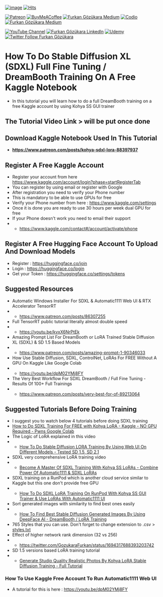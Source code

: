 [![image](https://img.shields.io/discord/772774097734074388?label=Discord&logo=discord)](https://discord.com/servers/software-engineering-courses-secourses-772774097734074388) [![Hits](https://hits.seeyoufarm.com/api/count/incr/badge.svg?url=https%3A%2F%2Fgithub.com%2FFurkanGozukara%2FStable-Diffusion%2Fblob%2Fmain%2FTutorials%2FFull-Stable-Diffusion-XL-SDXL-DreamBooth-Training-Tutorial-On-Kaggle.md&count_bg=%2379C83D&title_bg=%239E0F0F&icon=apachespark.svg&icon_color=%23E7E7E7&title=views&edge_flat=false)](https://hits.seeyoufarm.com) 

[![Patreon](https://img.shields.io/badge/Patreon-Support%20Me-F2EB0E?style=for-the-badge&logo=patreon)](https://www.patreon.com/SECourses) [![BuyMeACoffee](https://img.shields.io/badge/Buy%20Me%20a%20Coffee-ffdd00?style=for-the-badge&logo=buy-me-a-coffee&logoColor=black)](https://www.buymeacoffee.com/DrFurkan) [![Furkan Gözükara Medium](https://img.shields.io/badge/Medium-Follow%20Me-800080?style=for-the-badge&logo=medium&logoColor=white)](https://medium.com/@furkangozukara) [![Codio](https://img.shields.io/static/v1?style=for-the-badge&message=Articles&color=4574E0&logo=Codio&logoColor=FFFFFF&label=CivitAI)](https://civitai.com/user/SECourses/articles) [![Furkan Gözükara Medium](https://img.shields.io/badge/DeviantArt-Follow%20Me-990000?style=for-the-badge&logo=deviantart&logoColor=white)](https://www.deviantart.com/monstermmorpg)

[![YouTube Channel](https://img.shields.io/badge/YouTube-SECourses-C50C0C?style=for-the-badge&logo=youtube)](https://www.youtube.com/SECourses)  [![Furkan Gözükara LinkedIn](https://img.shields.io/badge/LinkedIn-Follow%20Me-0077B5?style=for-the-badge&logo=linkedin&logoColor=white)](https://www.linkedin.com/in/furkangozukara/)   [![Udemy](https://img.shields.io/static/v1?style=for-the-badge&message=Stable%20Diffusion%20Course&color=A435F0&logo=Udemy&logoColor=FFFFFF&label=Udemy)](https://www.udemy.com/course/stable-diffusion-dreambooth-lora-zero-to-hero/) [![Twitter Follow Furkan Gözükara](https://img.shields.io/badge/Twitter-Follow%20Me-1DA1F2?style=for-the-badge&logo=twitter&logoColor=white)](https://twitter.com/GozukaraFurkan)

# How To Do Stable Diffusion XL (SDXL) Full Fine Tuning / DreamBooth Training On A Free Kaggle Notebook

* In this tutorial you will learn how to do a full DreamBooth training on a free Kaggle account by using Kohya SS GUI trainer

## The Tutorial Video Link > will be put once done

## Download Kaggle Notebook Used In This Tutorial 
* **https://www.patreon.com/posts/kohya-sdxl-lora-88397937**

## Register A Free Kaggle Account

* Register your account from here https://www.kaggle.com/account/login?phase=startRegisterTab
* You can register by using email or register with Google
* After registration you need to verify your Phone number
* This is mandatory to be able to use GPUs for free
* Verify your Phone number from here : https://www.kaggle.com/settings
* Once it is done you are ready to use 30 hours per week dual GPU for free
* If your Phone doesn't work you need to email their support
* * https://www.kaggle.com/contact#/account/activate/phone
 
## Register A Free Hugging Face Account To Upload And Download Models
* Register : https://huggingface.co/join
* Login : https://huggingface.co/login
* Get your Token : https://huggingface.co/settings/tokens

## Suggested Resources

* Automatic Windows Installer For SDXL & Automatic1111 Web UI & RTX Accelerator TensorRT
* * https://www.patreon.com/posts/86307255
* Full TensorRT public tutorial literally almost double speed
* * https://youtu.be/kvxX6NrPtEk
* Amazing Prompt List For DreamBooth or LoRA Trained Stable Diffusion XL (SDXL) & SD 1.5 Based Models
* * https://www.patreon.com/posts/amazing-prompt-1-90346033
* How Use Stable Diffusion, SDXL, ControlNet, LoRAs For FREE Without A GPU On Kaggle Like Google Colab
* * https://youtu.be/dpM02YMj8FY
* The Very Best Workflow For SDXL DreamBooth / Full Fine Tuning - Results Of 100+ Full Trainings
* * https://www.patreon.com/posts/very-best-for-of-89213064



## Suggested Tutorials Before Doing Training

* I suggest you to watch below 4 tutorials before doing SDXL training
* [How to Do SDXL Training For FREE with Kohya LoRA - Kaggle - NO GPU Required - Pwns Google Colab](https://youtu.be/JF2P7BIUpIU)
* The Logic of LoRA explained in this video
* * [How To Do Stable Diffusion LORA Training By Using Web UI On Different Models - Tested SD 1.5, SD 2.1](https://youtu.be/mfaqqL5yOO4)
* SDXL very comprehensive LoRA training video
* * [Become A Master Of SDXL Training With Kohya SS LoRAs - Combine Power Of Automatic1111 & SDXL LoRAs](https://youtu.be/sBFGitIvD2A)
* SDXL training on a RunPod which is another cloud service similar to Kaggle but this one don't provide free GPU
* * [How To Do SDXL LoRA Training On RunPod With Kohya SS GUI Trainer & Use LoRAs With Automatic1111 UI](https://youtu.be/-xEwaQ54DI4)
* Sort generated images with similarity to find best ones easily
* * [How To Find Best Stable Diffusion Generated Images By Using DeepFace AI - DreamBooth / LoRA Training](https://youtu.be/343I11mhnXs)
* 765 Styles that you can use. Don't forget to change extension to .csv > [styles.txt](https://github.com/FurkanGozukara/Stable-Diffusion/files/12458705/styles.txt)
* Effect of higher network rank dimension (32 vs 256)
* * https://twitter.com/GozukaraFurkan/status/1694317688393203742
* SD 1.5 versions based LoRA training tutorial
* * [Generate Studio Quality Realistic Photos By Kohya LoRA Stable Diffusion Training - Full Tutorial](https://youtu.be/TpuDOsuKIBo)


### How To Use Kaggle Free Account To Run Automatic1111 Web UI
* A tutorial for this is here : https://youtu.be/dpM02YMj8FY
